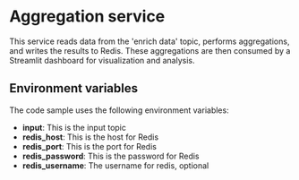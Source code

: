 # Aggregation service

This service reads data from the 'enrich data' topic, performs aggregations, and writes the results to Redis. These aggregations are then consumed by a Streamlit dashboard for visualization and analysis.

## Environment variables

The code sample uses the following environment variables:

- **input**: This is the input topic
- **redis_host**: This is the host for Redis
- **redis_port**: This is the port for Redis
- **redis_password**: This is the password for Redis
- **redis_username**: The username for redis, optional


